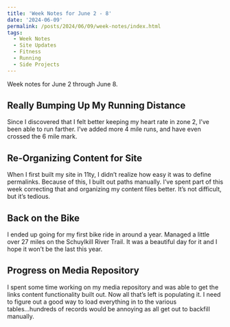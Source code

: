 ```yaml
---
title: 'Week Notes for June 2 - 8'
date: '2024-06-09'
permalink: /posts/2024/06/09/week-notes/index.html
tags:
  - Week Notes
  - Site Updates
  - Fitness
  - Running
  - Side Projects
---
```


Week notes for June 2 through June 8.
<!-- excerpt -->

## Really Bumping Up My Running Distance

Since I discovered that I felt better keeping my heart rate in zone 2, I’ve been able to run farther. I’ve added more 4 mile runs, and have even crossed the 6 mile mark.

## Re-Organizing Content for Site

When I first built my site in 11ty, I didn’t realize how easy it was to define permalinks. Because of this, I built out paths manually. I’ve spent part of this week correcting that and organizing my content files better. It’s not difficult, but it’s tedious.

## Back on the Bike

I ended up going for my first bike ride in around a year. Managed a little over 27 miles on the Schuylkill River Trail. It was a beautiful day for it and I hope it won’t be the last this year.

## Progress on Media Repository

I spent some time working on my media repository and was able to get the links content functionality built out. Now all that’s left is populating it. I need to figure out a good way to load everything in to the various tables...hundreds of records would be annoying as all get out to backfill manually.